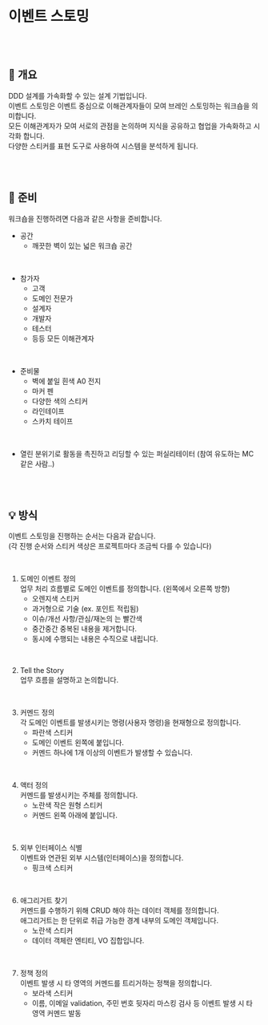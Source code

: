 # 이벤트 스토밍

<br/><br/>



## :speech_balloon: 개요
DDD 설계를 가속화할 수 있는 설계 기법입니다.  
이벤트 스토밍은 이벤트 중심으로 이해관계자들이 모여 브레인 스토밍하는 워크숍을 의미합니다.  
모든 이해관계자가 모여 서로의 관점을 논의하며 지식을 공유하고 협업을 가속화하고 시각화 합니다.  
다양한 스티커를 표현 도구로 사용하여 시스템을 분석하게 됩니다.

<br/><br/>

## :runner: 준비
워크숍을 진행하려면 다음과 같은 사항을 준비합니다.
- 공간  
    + 깨끗한 벽이 있는 넓은 워크숍 공간

<br/>
    
- 참가자  
    + 고객
    + 도메인 전문가
    + 설계자 
    + 개발자
    + 테스터
    + 등등 모든 이해관계자
    
<br/>
    
- 준비물  
    + 벽에 붙일 흰색 A0 전지
    + 마커 펜
    + 다양한 색의 스티커
    + 라인테이프
    + 스카치 테이프
    
<br/>

- 열린 분위기로 활동을 촉진하고 리딩할 수 있는 퍼실리테이터 (참여 유도하는 MC 같은 사람..)
    
<br/><br/>


    
## :bulb: 방식
이벤트 스토밍을 진행하는 순서는 다음과 같습니다.  
(각 진행 순서와 스티커 색상은 프로젝트마다 조금씩 다를 수 있습니다)

<br/>

1. 도메인 이벤트 정의  
    업무 처리 흐름별로 도메인 이벤트를 정의합니다. (왼쪽에서 오른쪽 방향)  
    + 오렌지색 스티커
    + 과거형으로 기술 (ex. 포인트 적립됨)
    + 이슈/개선 사항/관심/재논의 는 빨간색
    + 중간중간 중복된 내용을 제거합니다.
    + 동시에 수행되는 내용은 수직으로 내립니다.

<br/>

2. Tell the Story  
    업무 흐름을 설명하고 논의합니다.
    
<br/>

3. 커멘드 정의  
    각 도메인 이벤트를 발생시키는 명령(사용자 명령)을 현재형으로 정의합니다.
    + 파란색 스티커
    + 도메인 이벤트 왼쪽에 붙입니다.
    + 커멘드 하나에 1개 이상의 이벤트가 발생할 수 있습니다.
    
<br/>

4. 액터 정의  
    커멘드를 발생시키는 주체를 정의합니다.
    + 노란색 작은 원형 스티커
    + 커멘드 왼쪽 아래에 붙입니다.
    
<br/>

5. 외부 인터페이스 식별  
    이벤트와 연관된 외부 시스템(인터페이스)을 정의합니다.
    + 핑크색 스티커

<br/>

6. 애그리거트 찾기  
    커멘드를 수행하기 위해 CRUD 해야 하는 데이터 객체를 정의합니다.  
    애그리거트는 한 단위로 취급 가능한 경계 내부의 도메인 객체입니다.
    + 노란색 스티커
    + 데이터 객체란 엔티티, VO 집합입니다.
    
<br/>

7. 정책 정의  
    이벤트 발생 시 타 영역의 커멘드를 트리거하는 정책을 정의합니다.
    + 보라색 스티커
    + 이름, 이메일 validation, 주민 번호 뒷자리 마스킹 검사 등 이벤트 발생 시 타 영역 커멘드 발동